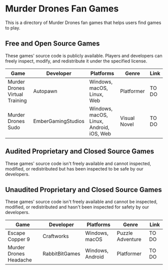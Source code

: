 # Murder Drones Fan Games
This is a directory of Murder Drones fan games that helps users find games to play.

## Free and Open Source Games
These games' source code is publicly available. Players and developers can freely inspect, modify, and redistribute it under the specified license.

| Game | Developer | Platforms | Genre | Link |
|------|-----------|-----------|------|-----|
| Murder Drones Virtual Training | Autopawn | Windows, macOS, Linux, Web | Platformer | TO DO |
| Murder Drones Sudo | EmberGamingStudios | Windows, macOS, Linux, Android, iOS, Web | Visual Novel | TO DO |

## Audited Proprietary and Closed Source Games
These games' source code isn't freely available and cannot inspected, modified, or redistributed but has been inspected to be safe by our developers.

## Unaudited Proprietary and Closed Source Games
These games' source code isn't freely available and cannot be inspected, modified, or redistributed and hasn't been inspected for safety by our developers.

| Game | Developer | Platforms | Genre | Link |
|------|-----------|-----------|------|-----|
| Escape Copper 9 | Craftworks | Windows, macOS | Puzzle Adventure | TO DO |
| Murder Drones Headache | RabbitBitGames | Windows, Android | Platformer | TO DO |
